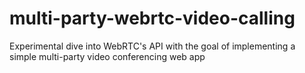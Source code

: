 # multi-party-webrtc-video-calling
Experimental dive into WebRTC's API with the goal of implementing a simple multi-party video conferencing web app

